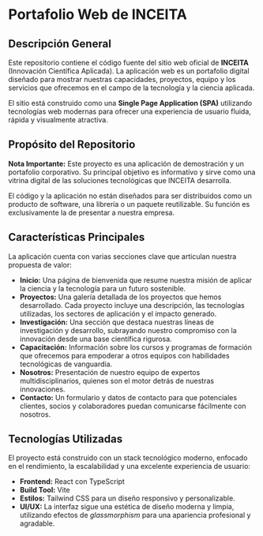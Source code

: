 # Portafolio Web de INCEITA

## Descripción General

Este repositorio contiene el código fuente del sitio web oficial de **INCEITA** (Innovación Científica Aplicada). La aplicación web es un portafolio digital diseñado para mostrar nuestras capacidades, proyectos, equipo y los servicios que ofrecemos en el campo de la tecnología y la ciencia aplicada.

El sitio está construido como una **Single Page Application (SPA)** utilizando tecnologías web modernas para ofrecer una experiencia de usuario fluida, rápida y visualmente atractiva.

## Propósito del Repositorio

**Nota Importante:** Este proyecto es una aplicación de demostración y un portafolio corporativo. Su principal objetivo es informativo y sirve como una vitrina digital de las soluciones tecnológicas que INCEITA desarrolla.

El código y la aplicación no están diseñados para ser distribuidos como un producto de software, una librería o un paquete reutilizable. Su función es exclusivamente la de presentar a nuestra empresa.

## Características Principales

La aplicación cuenta con varias secciones clave que articulan nuestra propuesta de valor:

- **Inicio:** Una página de bienvenida que resume nuestra misión de aplicar la ciencia y la tecnología para un futuro sostenible.
- **Proyectos:** Una galería detallada de los proyectos que hemos desarrollado. Cada proyecto incluye una descripción, las tecnologías utilizadas, los sectores de aplicación y el impacto generado.
- **Investigación:** Una sección que destaca nuestras líneas de investigación y desarrollo, subrayando nuestro compromiso con la innovación desde una base científica rigurosa.
- **Capacitación:** Información sobre los cursos y programas de formación que ofrecemos para empoderar a otros equipos con habilidades tecnológicas de vanguardia.
- **Nosotros:** Presentación de nuestro equipo de expertos multidisciplinarios, quienes son el motor detrás de nuestras innovaciones.
- **Contacto:** Un formulario y datos de contacto para que potenciales clientes, socios y colaboradores puedan comunicarse fácilmente con nosotros.

## Tecnologías Utilizadas

El proyecto está construido con un stack tecnológico moderno, enfocado en el rendimiento, la escalabilidad y una excelente experiencia de usuario:

- **Frontend:** React con TypeScript
- **Build Tool:** Vite
- **Estilos:** Tailwind CSS para un diseño responsivo y personalizable.
- **UI/UX:** La interfaz sigue una estética de diseño moderna y limpia, utilizando efectos de *glassmorphism* para una apariencia profesional y agradable.
